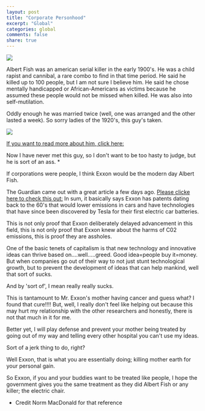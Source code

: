 ```yaml
---
layout: post
title: "Corporate Personhood"
excerpt: "Global"
categories: global
comments: false
share: true
---
```


![](http://www.motherjones.com/files/hobbyevolution.jpeg)


Albert Fish was an american serial killer in the early 1900's. He was a child rapist and cannibal, a rare combo to find in that time period. He said he killed up to 100 people, but I am not sure I believe him. He said he chose mentally handicapped or African-Americans as victims because he assumed these people would not be missed when killed. He was also into self-mutilation. 


Oddly enough he was married twice (well, one was arranged and the other lasted a week). So sorry ladies of the 1920's, this guy's taken. 

![](https://upload.wikimedia.org/wikipedia/commons/8/81/Albert_Fish_1903.JPG)



[If you want to read more about him, click here:](https://en.wikipedia.org/wiki/Albert_Fish)

Now I have never met this guy, so I don't want to be too hasty to judge, but he is sort of an ass. *





If corporations were people, I think Exxon would be the modern day Albert Fish.


The Guardian came out with a great article a few days ago. [Please clicke here to check this out:](https://www.theguardian.com/business/2016/may/20/oil-company-records-exxon-co2-emission-reduction-patents) In sum, it basically says Exxon has patents dating back to the 60's that would lower emissions in cars and have technologies that have since been discovered by Tesla for their first electric car batteries.


This is not only proof that Exxon deliberately delayed advancement in this field, this is not only proof that Exxon knew about the harms of C02 emissions, this is proof they are assholes.


One of the basic tenets of capitalism is that new technology and innovative ideas can thrive based on....well.....greed. Good idea=people buy it=money. But when companies go out of their way to not just stunt technological growth, but to prevent the development of ideas that can help mankind, well that sort of sucks. 

And by 'sort of', I mean really really sucks.

This is tantamount to Mr. Exxon's mother having cancer and guess what? I found that cure!!!! But, well, I really don't feel like helping out because this may hurt my relationship with the other researchers and honestly, there is not that much in it for me. 

Better yet, I will play defense and prevent your mother being treated by going out of my way and telling every other hospital you can't use my ideas. 

Sort of a jerk thing to do, right? 

Well Exxon, that is what you are essentially doing; killing mother earth for your personal gain.




So Exxon, if you and your buddies want to be treated like people, I hope the government gives you the same treatment as they did Albert Fish or any killer; the electric chair.







* Credit Norm MacDonald for that reference




